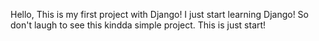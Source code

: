 Hello, This is my first project with Django!
I just start learning Django!
So don't laugh to see this kindda simple project.
This is just start!
